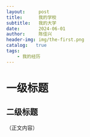 ```yaml
---
layout:     post
title:      我的学校
subtitle:   我的大学
date:       2024-06-01
author:     陈佳兴
header-img: img/the-first.png
catalog:   true
tags:
    - 我的经历
---
```

# 一级标题
## 二级标题
（正文内容）
